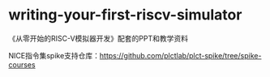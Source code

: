 # writing-your-first-riscv-simulator
《从零开始的RISC-V模拟器开发》配套的PPT和教学资料

NICE指令集spike支持仓库：https://github.com/plctlab/plct-spike/tree/spike-courses

